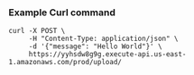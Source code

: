 

### Example Curl command

```
curl -X POST \
     -H "Content-Type: application/json" \
     -d '{"message": "Hello World"}' \
     https://yyhsdw8g9g.execute-api.us-east-1.amazonaws.com/prod/upload/
 ```